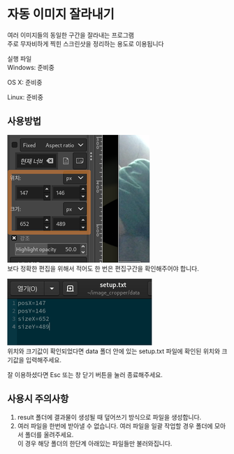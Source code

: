 # 자동 이미지 잘라내기
여러 이미지들의 동일한 구간을 잘라내는 프로그램
<br>주로 무자비하게 찍힌 스크린샷을 정리하는 용도로 이용됩니다

실행 파일<br>
Windows: 준비중

OS X: 준비중

Linux: 준비중

## 사용방법
![crop infomation](./tutorials/tutorial_01.png)
<br>보다 정확한 편집을 위해서 적어도 한 번은 편집구간을 확인해주어야 합니다.

![setup crop](./tutorials/tutorial_02.png)
<br>위치와 크기값이 확인되었다면 data 폴더 안에 있는 setup.txt 파일에
확인된 위치와 크기값을 입력해주세요.

잘 이용하셨다면 Esc 또는 창 닫기 버튼을 눌러 종료해주세요.

## 사용시 주의사항
1. result 폴더에 결과물이 생성될 때 덮어쓰기 방식으로 파일을 생성합니다.
2. 여러 파일을 한번에 받아낼 수 없습니다. 여러 파일을 일괄 작업할 경우 폴더에 모아서 폴더를 올려주세요.
<br>이 경우 해당 폴더의 한단계 아래있는 파일들만 불러와집니다.